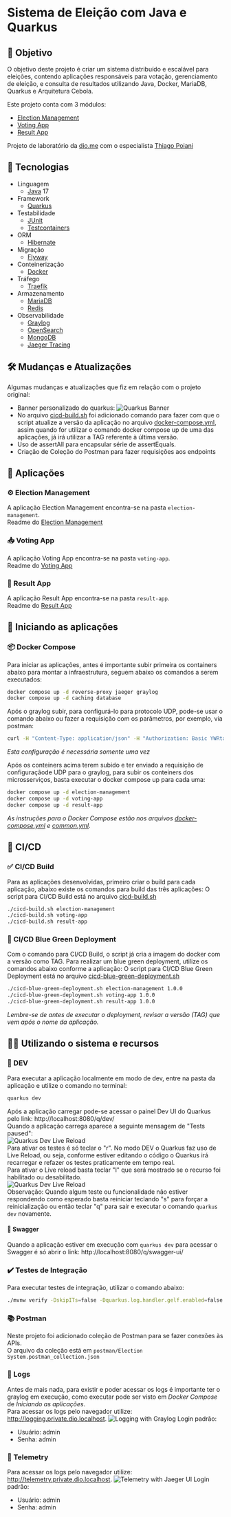 # Sistema de Eleição com Java e Quarkus

## 🎯 Objetivo

O objetivo deste projeto é criar um sistema distribuído e escalável para eleições, 
contendo aplicações responsáveis para votação, gerenciamento de eleição, 
e consulta de resultados utilizando Java, Docker, MariaDB, Quarkus e Arquitetura Cebola.

Este projeto conta com 3 módulos:
- [Election Management]
- [Voting App]
- [Result App]

Projeto de laboratório da [dio.me] com o especialista [Thiago Poiani]

## 📜 Tecnologias

- Linguagem
  - [Java] 17
- Framework
  - [Quarkus]
- Testabilidade
  - [JUnit] 
  - [Testcontainers]
- ORM
  - [Hibernate]
- Migração
  - [Flyway]
- Conteinerização
  - [Docker]
- Tráfego
  - [Traefik]
- Armazenamento
  - [MariaDB]
  - [Redis]
- Observabilidade
  - [Graylog]
  - [OpenSearch]
  - [MongoDB]
  - [Jaeger Tracing]

## 🛠️ Mudanças e Atualizações

Algumas mudanças e atualizações que fiz em relação com o projeto original:

- Banner personalizado do quarkus: ![Quarkus Banner](docs/banner.PNG "Quarkus Banner")
- No arquivo [cicd-build.sh] foi adicionado comando para fazer com que o script atualize a
versão da aplicação no arquivo [docker-compose.yml], assim quando for utilizar 
o comando docker compose up de uma das aplicações, já irá utilizar a TAG referente à última versão.
- Uso de assertAll para encapsular série de assertEquals.
- Criação de Coleção do Postman para fazer requisições aos endpoints


## 🎯 Aplicações

### ⚙ Election Management

A aplicação Election Management encontra-se na pasta `election-management`.  
Readme do [Election Management]


### 📥 Voting App

A aplicação Voting App encontra-se na pasta `voting-app`.  
Readme do [Voting App]

### 🧾 Result App

A aplicação Result App encontra-se na pasta `result-app`.  
Readme do [Result App]


## 🚀 Iniciando as aplicações

### 📦 Docker Compose
Para iniciar as aplicações, antes é importante subir primeira os containers abaixo para montar a infraestrutura, seguem abaixo os comandos a serem executados:

```bash
docker compose up -d reverse-proxy jaeger graylog
docker compose up -d caching database
```

Após o graylog subir, para configurá-lo para protocolo UDP, pode-se usar o comando abaixo ou fazer a requisição com os parâmetros, por exemplo, via postman:
```bash
curl -H "Content-Type: application/json" -H "Authorization: Basic YWRtaW46YWRtaW4=" -H "X-Requested-By: curl" -X POST -v -d '{"title":"udp input","configuration":{"recv_buffer_size":262144,"bind_address":"0.0.0.0","port":12201,"decompress_size_limit":8388608},"type":"org.graylog2.inputs.gelf.udp.GELFUDPInput","global":true}' http://logging.private.dio.localhost/api/system/inputs
```
_Esta configuração é necessária somente uma vez_  

Após os conteiners acima terem subido e ter enviado a requisição de configuraçãode UDP para o graylog, para subir os conteiners dos microsserviços, basta executar o docker compose up para cada uma:

```bash
docker compose up -d election-management
docker compose up -d voting-app
docker compose up -d result-app
```

_As instruções para o Docker Compose estão nos arquivos [docker-compose.yml] e [common.yml]._

## 🎁 CI/CD

### ✅ CI/CD Build
Para as aplicações desenvolvidas, primeiro criar o build para cada aplicação, abaixo existe os comandos para build das três aplicações:
O script para CI/CD Build está no arquivo [cicd-build.sh]

```bash
./cicd-build.sh election-management
./cicd-build.sh voting-app
./cicd-build.sh result-app
```

### 🤖 CI/CD Blue Green Deployment
Com o comando para CI/CD Build, o script já cria a imagem do docker com a versão como TAG. Para realizar um blue green deployment, utilize os comandos abaixo conforme a aplicação:
O script para CI/CD Blue Green Deployment está no arquivo [cicd-blue-green-deployment.sh]
```bash
./cicd-blue-green-deployment.sh election-management 1.0.0
./cicd-blue-green-deployment.sh voting-app 1.0.0
./cicd-blue-green-deployment.sh result-app 1.0.0
```

_Lembre-se de antes de executar o deployment, revisar a versão (TAG) que vem após o nome da aplicação._ 

## 👨‍💻 Utilizando o sistema e recursos

### 📝 DEV
Para executar a aplicação localmente em modo de dev, entre na pasta da aplicação e utilize o comando no terminal:
```bash
quarkus dev
```
Após a aplicação carregar pode-se acessar o painel Dev UI do Quarkus pelo link: http://localhost:8080/q/dev/  
Quando a aplicação carrega aparece a seguinte mensagem de "Tests paused":  
![Quarkus Dev Live Reload](docs/quarkus-dev-testspaused.PNG "Quarkus Dev Test Paused")  
Para ativar os testes é só teclar o "r". No modo DEV o Quarkus faz uso de Live Reload, ou seja, conforme estiver
editando o código o Quarkus irá recarregar e refazer os testes praticamente em tempo real.  
Para ativar o Live reload basta teclar "l" que será mostrado se o recurso foi habilitado ou desabilitado.  
![Quarkus Dev Live Reload](docs/quarkus-dev-livereload.PNG "Quarkus Dev Live Reload")  
Observação: Quando algum teste ou funcionalidade não estiver respondendo como esperado basta reiniciar teclando "s" 
para forçar a reinicialização ou então teclar "q" para sair e executar o comando `quarkus dev` novamente.

#### 🔣 Swagger
Quando a aplicação estiver em execução com `quarkus dev` para acessar o Swagger é só abrir o link: http://localhost:8080/q/swagger-ui/

### ✔️ Testes de Integração
Para executar testes de integração, utilizar o comando abaixo:
```bash
./mvnw verify -DskipITs=false -Dquarkus.log.handler.gelf.enabled=false -Dquarkus.opentelemetry.enable=false -Dquarkus.datasource.jdbc.driver=org.mariadb.jdbc.Driver
```

### 📚 Postman
Neste projeto foi adicionado coleção de Postman para se fazer conexões às APIs.  
O arquivo da coleção está em `postman/Election System.postman_collection.json`

### 👀 Logs
Antes de mais nada, para existir e poder acessar os logs é importante ter o graylog em execução,
como executar pode ser visto em _Docker Compose_ de _Iniciando as aplicações_.  
Para acessar os logs pelo navegador utilize: http://logging.private.dio.localhost.
![Logging with Graylog](docs/graylog.PNG "Logging with Graylog")
Login padrão:
- Usuário: admin
- Senha: admin

### 🔢 Telemetry
Para acessar os logs pelo navegador utilize: http://telemetry.private.dio.localhost.
![Telemetry with Jaeger UI](docs/jaeger-ui.PNG "Telemetry with Jaeger UI")
Login padrão:
- Usuário: admin
- Senha: admin

[dio.me]: https://www.dio.me/
[Thiago Poiani]: https://github.com/thpoiani/

[Java]: https://www.java.com/pt-BR/
[Quarkus]: https://quarkus.io/
[Docker]: https://www.docker.com/
[Traefik]: https://doc.traefik.io/traefik/
[MariaDB]: https://mariadb.org/
[Redis]: https://redis.io/
[MongoDB]: https://www.mongodb.com/pt-br
[Graylog]: https://graylog.org/
[OpenSearch]: https://opensearch.org/
[Jaeger Tracing]: https://www.jaegertracing.io/
[JUnit]: https://junit.org/junit5/
[Testcontainers]: https://testcontainers.com/
[Hibernate]: https://hibernate.org/
[Flyway]: https://flywaydb.org/

[Election Management]: https://github.com/didifive/lab-quarkus/blob/main/election-management/README.md
[Voting App]: https://github.com/didifive/lab-quarkus/blob/main/voting-app/README.md
[Result App]: https://github.com/didifive/lab-quarkus/blob/main/result-app/README.md

[docker-compose.yml]: https://github.com/didifive/lab-quarkus/blob/main/docker-compose.yml
[common.yml]: https://github.com/didifive/lab-quarkus/blob/main/common.yml
[cicd-build.sh]: https://github.com/didifive/lab-quarkus/blob/main/cicd-build.sh
[cicd-blue-green-deployment.sh]: https://github.com/didifive/lab-quarkus/blob/main/cicd-blue-green-deployment.sh